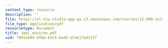 ```yaml
---
content_type: resource
description: ''
file: https://ol-ocw-studio-app-qa.s3.amazonaws.com/courses/12-000-solving-complex-problems-fall-2003/7001e844dfbb03c56a45afae17ad1f2f_impl_environ.pdf
file_type: application/pdf
resourcetype: Document
title: impl_environ.pdf
uid: 7001e844-dfbb-03c5-6a45-afae17ad1f2f
---
```

